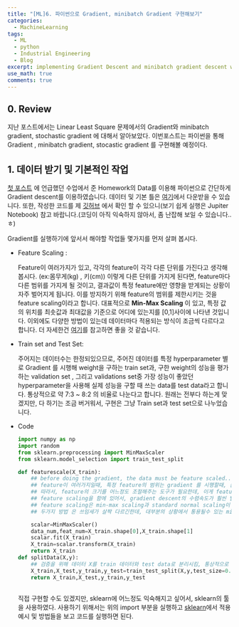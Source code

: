```yaml
---
title: "[ML]6. 파이썬으로 Gradient, minibatch Gradient 구현해보기"
categories:
  - MachineLearning
tags:
  - ML
  - python
  - Industrial Engineering
  - Blog
excerpt: implementing Gradient Descent and minibatch gradient descent with python.
use_math: true
comments: true
---
```

## 0. Review
지난 포스트에서는 Linear Least Square 문제에서의 Gradient와 minibatch gradient, stochastic gradient 에 대해서 알아보았다.
이번포스트는 파이썬을 통해 Gradient , minibatch gradient, stocastic gradient 를 구현해볼 예정이다.


## 1. 데이터 받기 및 기본적인 작업

[첫 포스트](https://lookbackjh.github.io/machinelearning/Introduction-to-Machine-Learning/) 에 언급했던 수업에서 준 Homework의 Data를 이용해 파이썬으로 간단하게 Gradient descent를 이용하였습니다. 데이터 및 기본 틀은 [여기](https://bloomberg.github.io/foml/#lectures)에서 다운받을 수 있습니다. 또한, 작성한 코드를 제 [깃허브](https://github.com/lookbackjh/MLstudy) 에서 확인 할 수 있으니(보기 쉽게 실행은 Jupiter Notebook) 참고 바랍니다.(코딩이 아직 익숙하지 않아서, 좀 난잡해 보일 수 있습니다..ㅎ)

Gradient를 실행하기에 앞서서 해야할 작업들 몇가지를 먼저 살펴 봅시다.

- Feature Scaling :
  
  Feature이 여러가지가 있고, 각각의 feature이 각각 다른 단위를 가진다고 생각해 봅시다. (ex:몸무게(kg) , 키(cm)) 이렇게 다른 단위를 가지게 된다면, feature마다 다른 범위를 가지게 될 것이고, 결과값이 특정 feature에만 영향을 받게되는 상황이 자주 벌어지게 됩니다. 이를 방지하기 위해 feature의 범위를 제한시키는 것을 feature scaling이라고 합니다. 대표적으로 __Min-Max Scaling__ 이 있고, 특정 값의 위치를 최솟값과 최대값을 기준으로 어디에 있는지를 [0,1]사이에 나타낸 것입니다. 이외에도 다양한 방법이 있는데 데이터마다 적용되는 방식이 조금씩 다르다고 합니다. 더 자세한건 [여기](https://en.wikipedia.org/wiki/Feature_scaling)를 참고하면 좋을 것 같습니다. 

- Train set and Test Set:

  주어지는 데이터수는 한정되있으므로, 주어진 데이터를 특정 hyperparameter 별로 Gradient 를 시행해 weight을 구하는 train set과, 구한 weight의 성능을 평가하는 validation set , 그리고 validations set중 가장 성능이 좋았던 hyperparameter을 사용해 실제 성능을 구할 때 쓰는 data를 test data라고 합니다. 통상적으로 약 7:3 ~ 8:2 의 비율로 나눈다고 합니다. 
  원래는 전부다 하는게 맞겠지만, 다 하기는 조금 버거워서, 구현은 그냥 Train set과 test set으로 나누었습니다. 

- Code

  ````python
  import numpy as np
  import random
  from sklearn.preprocessing import MinMaxScaler
  from sklearn.model_selection import train_test_split

  def featurescale(X_train):
      ## before doing the gradient, the data must be feature scaled.., 
      ## feature이 여러가지일때, 특정 feature의 범위는 gradient 를 시행할때, 큰 영향을 줄수있다. i.e 키, 몸무게가 feature 인 경우.
      ## 따라서, feature의 크기를 어느정도 조절해주는 도구가 필요한데, 이게 feature Scaling이다.
      ## feature scaling을 함에 있어서, gradient descent의 수렴속도가 훨씬 빨라질 수 잇다. 
      ## feature scaling은 min-max scaling과 standard normal scaling이 있는데, 두가지 모두 자주 사용된다. 
      ## 두가지 방법 은 쓰임세가 살짝 다르긴한데, 대부분의 상황에서 통용될수 있는 min-max scaling을 사용하도록 하겠다.

      scalar=MinMaxScaler()
      data_num,feat_num=X_train.shape[0],X_train.shape[1]
      scalar.fit(X_train)
      X_train=scalar.transform(X_train)
      return X_train
  def splitData(X,y):
      ## 검증을 위해 데이터 X를 train 데이터와 test data로 분리시킴, 통상적으로 약 7:3 언저리 의 비율로 가름
      X_train,X_test,y_train,y_test=train_test_split(X,y,test_size=0.3,random_state=42)
      return X_train,X_test,y_train,y_test
      
  ````
  직접 구현할 수도 있겠지만, sklearn에 어느정도 익숙해지고 싶어서, sklearn의 툴을 사용하였다. 사용하기 위해서는 위의 import 부분을 실행하고 [sklearn](https://scikit-learn.org/stable/)에서 적용예시 및 방법들을 보고 코드를 실행하면 된다.
  



